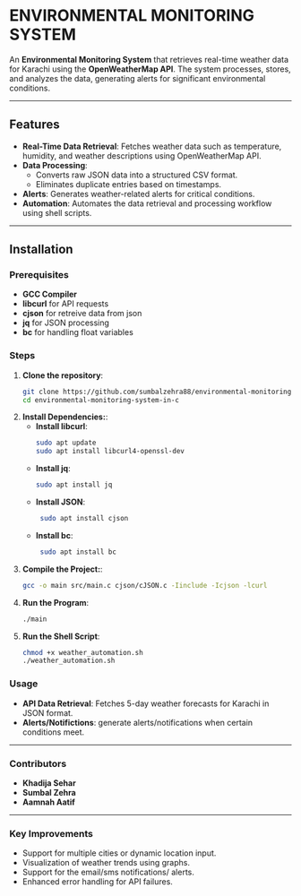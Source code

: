 # **ENVIRONMENTAL MONITORING SYSTEM**

An **Environmental Monitoring System** that retrieves real-time weather data for Karachi using the **OpenWeatherMap API**. The system processes, stores, and analyzes the data, generating alerts for significant environmental conditions.

---

## **Features**
- **Real-Time Data Retrieval**: Fetches weather data such as temperature, humidity, and weather descriptions using OpenWeatherMap API.
- **Data Processing**:
  - Converts raw JSON data into a structured CSV format.
  - Eliminates duplicate entries based on timestamps.
- **Alerts**: Generates weather-related alerts for critical conditions.
- **Automation**: Automates the data retrieval and processing workflow using shell scripts.

---

## **Installation**

### **Prerequisites**
- **GCC Compiler**
- **libcurl** for API requests
- **cjson** for retreive data from json
- **jq** for JSON processing
- **bc** for handling float variables

### **Steps**
1. **Clone the repository**:
   ```bash
   git clone https://github.com/sumbalzehra88/environmental-monitoring-system-in-c.git
   cd environmental-monitoring-system-in-c
2. **Install Dependencies:**:
     - **Install libcurl**: 
       ```bash
       sudo apt update
       sudo apt install libcurl4-openssl-dev
     - **Install jq**:
         ```bash
         sudo apt install jq
     - **Install JSON**:
         ```bash
          sudo apt install cjson
     - **Install bc**:
         ```bash
          sudo apt install bc

3. **Compile the Project:**:
   ```bash
   gcc -o main src/main.c cjson/cJSON.c -Iinclude -Icjson -lcurl
4. **Run the Program**:
   ```bash
   ./main
5. **Run the Shell Script**:
     ```bash
     chmod +x weather_automation.sh
     ./weather_automation.sh
   
### **Usage**

- **API Data Retrieval**: Fetches 5-day weather forecasts for Karachi in JSON format.
- **Alerts/Notifictions**: generate alerts/notifications when certain conditions meet. 

---

### **Contributors**
- **Khadija Sehar**  
- **Sumbal Zehra**  
- **Aamnah Aatif**

---

### **Key Improvements**
- Support for multiple cities or dynamic location input.
- Visualization of weather trends using graphs.
- Support for the email/sms notifications/ alerts.
- Enhanced error handling for API failures.
